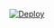 

[![Deploy](https://www.herokucdn.com/deploy/button.svg)](https://heroku.com/deploy?template=https://github.com/HariboTube/Muud)
